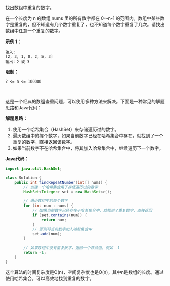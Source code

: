 找出数组中重复的数字。


在一个长度为 n 的数组 nums 里的所有数字都在 0～n-1 的范围内。数组中某些数字是重复的，但不知道有几个数字重复了，也不知道每个数字重复了几次。请找出数组中任意一个重复的数字。

**示例 1：**

```
输入：
[2, 3, 1, 0, 2, 5, 3]
输出：2 或 3 
```

 

**限制：**

```
2 <= n <= 100000
```

​                 



这是一个经典的数组查重问题，可以使用多种方法来解决。下面是一种常见的解题思路和Java代码：

**解题思路：**

1. 使用一个哈希集合（HashSet）来存储遍历过的数字。
2. 遍历数组中的每个数字，如果当前数字已经在哈希集合中存在，就找到了一个重复的数字，直接返回该数字。
3. 如果当前数字不在哈希集合中，将其加入哈希集合中，继续遍历下一个数字。

**Java代码：**

```java
import java.util.HashSet;

class Solution {
    public int findRepeatNumber(int[] nums) {
        // 创建一个哈希集合用于存储遍历过的数字
        HashSet<Integer> set = new HashSet<>();

        // 遍历数组中的每个数字
        for (int num : nums) {
            // 如果当前数字已经存在于哈希集合中，就找到了重复数字，直接返回
            if (set.contains(num)) {
                return num;
            }
            // 否则将当前数字加入哈希集合中
            set.add(num);
        }

        // 如果数组中没有重复数字，返回一个非法值，例如 -1
        return -1;
    }
}
```

这个算法的时间复杂度是O(n)，空间复杂度也是O(n)，其中n是数组的长度。通过使用哈希集合，可以高效地找到重复的数字。
